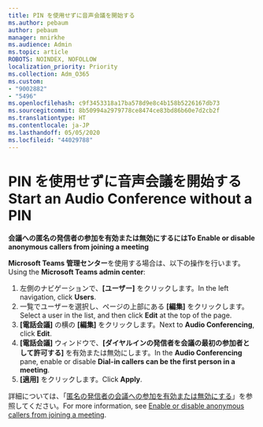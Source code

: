 ```yaml
---
title: PIN を使用せずに音声会議を開始する
ms.author: pebaum
author: pebaum
manager: mnirkhe
ms.audience: Admin
ms.topic: article
ROBOTS: NOINDEX, NOFOLLOW
localization_priority: Priority
ms.collection: Adm_O365
ms.custom:
- "9002882"
- "5496"
ms.openlocfilehash: c9f3453318a17ba578d9e8c4b158b5226167db73
ms.sourcegitcommit: 8b50994a2979778ce8474ce83bd86b60e7d2cb2f
ms.translationtype: HT
ms.contentlocale: ja-JP
ms.lasthandoff: 05/05/2020
ms.locfileid: "44029788"
---
```

# <a name="start-an-audio-conference-without-a-pin"></a><span data-ttu-id="145c9-102">PIN を使用せずに音声会議を開始する</span><span class="sxs-lookup"><span data-stu-id="145c9-102">Start an Audio Conference without a PIN</span></span>

<span data-ttu-id="145c9-103">**会議への匿名の発信者の参加を有効または無効にするには**</span><span class="sxs-lookup"><span data-stu-id="145c9-103">**To Enable or disable anonymous callers from joining a meeting**</span></span>

<span data-ttu-id="145c9-104">**Microsoft Teams 管理センター**を使用する場合は、以下の操作を行います。</span><span class="sxs-lookup"><span data-stu-id="145c9-104">Using the **Microsoft Teams admin center**:</span></span>

1. <span data-ttu-id="145c9-105">左側のナビゲーションで、**[ユーザー]** をクリックします。</span><span class="sxs-lookup"><span data-stu-id="145c9-105">In the left navigation, click **Users**.</span></span>
2. <span data-ttu-id="145c9-106">一覧でユーザーを選択し、ページの上部にある **[編集]** をクリックします。</span><span class="sxs-lookup"><span data-stu-id="145c9-106">Select a user in the list, and then click **Edit** at the top of the page.</span></span>
3. <span data-ttu-id="145c9-107">**[電話会議]** の横の **[編集]** をクリックします。</span><span class="sxs-lookup"><span data-stu-id="145c9-107">Next to **Audio Conferencing**, click **Edit**.</span></span>
4. <span data-ttu-id="145c9-108">**[電話会議]** ウィンドウで、**[ダイヤルインの発信者を会議の最初の参加者として許可する]** を有効または無効にします。</span><span class="sxs-lookup"><span data-stu-id="145c9-108">In the **Audio Conferencing** pane, enable or disable **Dial-in callers can be the first person in a meeting**.</span></span>
5. <span data-ttu-id="145c9-109">**[適用]** をクリックします。</span><span class="sxs-lookup"><span data-stu-id="145c9-109">Click **Apply**.</span></span>

<span data-ttu-id="145c9-110">詳細については、「[匿名の発信者の会議への参加を有効または無効にする](https://docs.microsoft.com/microsoftteams/start-an-audio-conference-over-the-phone-without-a-pin-in-teams)」を参照してください。</span><span class="sxs-lookup"><span data-stu-id="145c9-110">For more information, see [Enable or disable anonymous callers from joining a meeting](https://docs.microsoft.com/microsoftteams/start-an-audio-conference-over-the-phone-without-a-pin-in-teams).</span></span>
